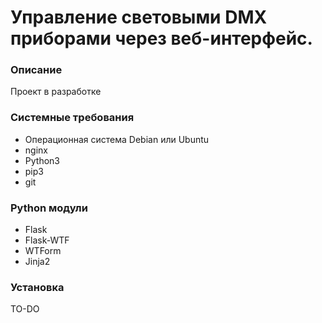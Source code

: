 Управление световыми DMX приборами через веб-интерфейс.
===
### Описание
Проект в разработке

### Системные требования
* Операционная система Debian или Ubuntu
* nginx
* Python3
* pip3
* git

### Python модули
* Flask
* Flask-WTF
* WTForm
* Jinja2

### Установка
TO-DO
